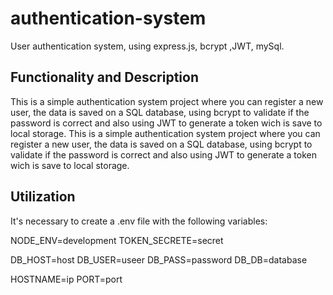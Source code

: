 # authentication-system
User authentication system, using express.js, bcrypt ,JWT, mySql.

## Functionality and Description

This is a simple authentication system project where you can register a new user, the data is saved on a SQL database, using bcrypt to validate if the password is correct and also using JWT to generate a token wich is save to local storage.
This is a simple authentication system project where you can register a new user, the data is saved on a SQL database, using bcrypt to validate if the password is correct and also using JWT to generate a token wich is save to local storage.

## Utilization

It's necessary to create a .env file with the following variables:

NODE_ENV=development
TOKEN_SECRETE=secret

DB_HOST=host
DB_USER=useer
DB_PASS=password
DB_DB=database

HOSTNAME=ip
PORT=port